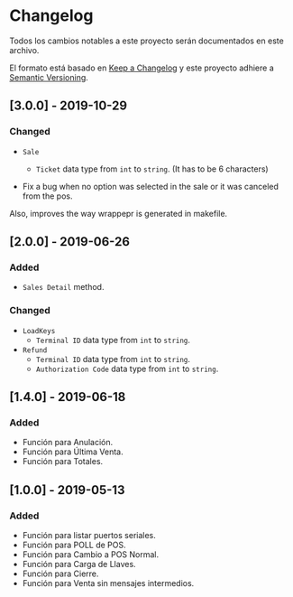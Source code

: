 # Changelog

Todos los cambios notables a este proyecto serán documentados en este archivo.

El formato está basado en [Keep a Changelog](http://keepachangelog.com/en/1.0.0/)
y este proyecto adhiere a [Semantic Versioning](http://semver.org/spec/v2.0.0.html).

## [3.0.0] - 2019-10-29

### Changed

- `Sale`
    - `Ticket` data type from `int` to `string`. (It has to be 6 characters)

- Fix a bug when no option was selected in the sale or it was canceled from the pos.

Also, improves the way wrappepr is generated in makefile.

## [2.0.0] - 2019-06-26

### Added

- `Sales Detail` method.

### Changed

- `LoadKeys`
  - `Terminal ID` data type from `int` to `string`.
- `Refund`
  - `Terminal ID` data type from `int` to `string`.
  - `Authorization Code` data type from `int` to `string`.

## [1.4.0] - 2019-06-18

### Added

- Función para Anulación.
- Función para Última Venta.
- Función para Totales.

## [1.0.0] - 2019-05-13

### Added

- Función para listar puertos seriales.
- Función para POLL de POS.
- Función para Cambio a POS Normal.
- Función para Carga de Llaves.
- Función para Cierre.
- Función para Venta sin mensajes intermedios.
